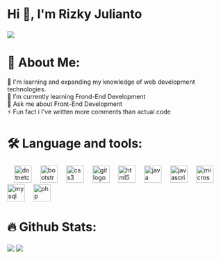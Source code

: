 <h1>Hi 👋, I'm Rizky Julianto</h1>


###
![](https://quotes-github-readme.vercel.app/api?type=horizontal&theme=light)



# 💫 About Me:
🔭 I'm learning and expanding my knowledge of web development technologies.<br>
🌱 I’m currently learning Frond-End Development<br>
💬 Ask me about Front-End Development<br>
⚡ Fun fact i I've written more comments than actual code

# 🛠 Language and tools:

###

<div align="left">
  <img width="12" />
  <img src="https://cdn.jsdelivr.net/gh/devicons/devicon/icons/dotnetcore/dotnetcore-original.svg" height="40" alt="dotnetcore logo"  />
  <img width="12" />
  <img src="https://cdn.jsdelivr.net/gh/devicons/devicon/icons/bootstrap/bootstrap-original.svg" height="40" alt="bootstrap logo"  />
  <img width="12" />
  <img src="https://cdn.jsdelivr.net/gh/devicons/devicon/icons/css3/css3-original.svg" height="40" alt="css3 logo"  />
  <img width="12" />
  <img src="https://cdn.jsdelivr.net/gh/devicons/devicon/icons/git/git-original.svg" height="40" alt="git logo"  />
  <img width="12" />
  <img src="https://cdn.jsdelivr.net/gh/devicons/devicon/icons/html5/html5-original.svg" height="40" alt="html5 logo"  />
  <img width="12" />
  <img src="https://cdn.jsdelivr.net/gh/devicons/devicon/icons/java/java-original.svg" height="40" alt="java logo"  />
  <img width="12" />
  <img src="https://cdn.jsdelivr.net/gh/devicons/devicon/icons/javascript/javascript-original.svg" height="40" alt="javascript logo"  />
  <img width="12" />
  <img src="https://cdn.jsdelivr.net/gh/devicons/devicon/icons/microsoftsqlserver/microsoftsqlserver-plain.svg" height="40" alt="microsoftsqlserver logo"  />
  <img width="12" />
  <img src="https://cdn.jsdelivr.net/gh/devicons/devicon/icons/mysql/mysql-original.svg" height="40" alt="mysql logo"  />
  <img width="12" />
  <img src="https://cdn.jsdelivr.net/gh/devicons/devicon/icons/php/php-original.svg" height="40" alt="php logo"  />
</div>

###


# 🔥 Github Stats:

###
![](https://github-readme-stats.vercel.app/api?username=RizkyJulianto&theme=default&hide_border=true&include_all_commits=false&count_private=false)
![](https://github-readme-stats.vercel.app/api/top-langs/?username=RizkyJulianto&theme=default&hide_border=true&include_all_commits=false&count_private=false&layout=compact)





